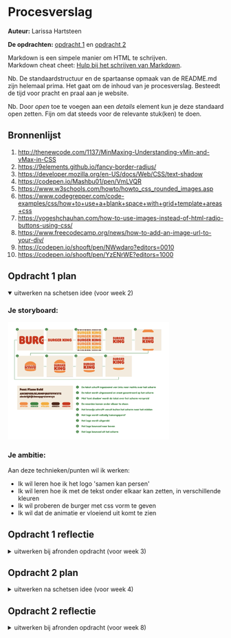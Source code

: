 # Procesverslag
**Auteur:** Larissa Hartsteen

**De opdrachten:** [opdracht 1](opdracht1/index.html) en [opdracht 2](opdracht2/index.html)


Markdown is een simpele manier om HTML te schrijven.  
Markdown cheat cheet: [Hulp bij het schrijven van Markdown](https://github.com/adam-p/markdown-here/wiki/Markdown-Cheatsheet).

Nb. De standaardstructuur en de spartaanse opmaak van de README.md zijn helemaal prima. Het gaat om de inhoud van je procesverslag. Besteedt de tijd voor pracht en praal aan je website.

Nb. Door *open* toe te voegen aan een *details* element kun je deze standaard open zetten. Fijn om dat steeds voor de relevante stuk(ken) te doen.



## Bronnenlijst
  1. http://thenewcode.com/1137/MinMaxing-Understanding-vMin-and-vMax-in-CSS
  2. https://9elements.github.io/fancy-border-radius/
  3. https://developer.mozilla.org/en-US/docs/Web/CSS/text-shadow
  4. https://codepen.io/Mashbu01/pen/VmLVQR
  5. https://www.w3schools.com/howto/howto_css_rounded_images.asp
  6. https://www.codegrepper.com/code-examples/css/how+to+use+a+blank+space+with+grid+template+areas+css
  7. https://yogeshchauhan.com/how-to-use-images-instead-of-html-radio-buttons-using-css/
  8. https://www.freecodecamp.org/news/how-to-add-an-image-url-to-your-div/
  9. https://codepen.io/shooft/pen/NWwdaro?editors=0010 
  10. https://codepen.io/shooft/pen/YzENrWE?editors=1000
  


## Opdracht 1 plan

<details open>
  <summary>uitwerken na schetsen idee (voor week 2)</summary>


  ### Je storyboard:
  <img src="readme-images/storyboard.png" width="375px" alt="storyboard voor opdracht 1">


  ### Je ambitie: 
  Aan deze technieken/punten wil ik werken:
  - Ik wil leren hoe ik het logo 'samen kan persen'
  - Ik wil leren hoe ik met de tekst onder elkaar kan zetten, in verschillende kleuren
  - Ik wil proberen de burger met css vorm te geven
  - Ik wil dat de animatie er vloeiend uit komt te zien
 
</details>



## Opdracht 1 reflectie

<details>
  <summary>uitwerken bij afronden opdracht (voor week 3)</summary>


  ### Je uitkomst - karakteristiek screenshot(s):
  <img src="readme-images/titel.png" width="375px" alt="uitomst opdracht 1">
  <img src="readme-images/rotate.png" width="375px" alt="uitomst opdracht 1">
  <img src="readme-images/textshadows.png" width="375px" alt="uitomst opdracht 1">
  <img src="readme-images/onder-elkaar.png" width="375px" alt="uitomst opdracht 1">
  <img src="readme-images/stretched.png" width="375px" alt="uitomst opdracht 1">
  <img src="readme-images/burger.png" width="375px" alt="uitomst opdracht 1">
  <img src="readme-images/burger-omhoog.png" width="375px" alt="uitomst opdracht 1">
  <img src="readme-images/burger-omhoog2.png" width="375px" alt="uitomst opdracht 1">
  <img src="readme-images/burger-omhoog3.png" width="375px" alt="uitomst opdracht 1">


  ### Dit ging goed/Heb ik geleerd: 
- Ik heb geleerd hoe ik met textshadows een tekst/woorden onder elkaar kan zetten, met hun verschillende kleuren
<img src="readme-images/textshadows.png" width="375px" alt="top">

- Ik heb geleerd hoe je met border-radius een vorm met alleen css kan maken en animeren
<img src="readme-images/burger.png" width="375px" alt="top">

- Ik heb geleerd hoe ik meerdere animaties op één element kan zetten en laten afspelen
<!-- <img src="readme-images/dummy-plaatje.svg" width="375px" alt="top"> -->

- Ik heb geleerd hoe ik met transform elementen kan verplaatsen
<img src="readme-images/burger-omhoog2.png" width="375px" alt="top">

- Ik heb geleerd hoe je met vmin en vmax elementen responsive kan maken


  ### Dit was lastig/Is niet gelukt:
- Ik vond het lastig om bij de laatste stap de burger en tekst vloeiend uit beeld te laten gaan
<img src="readme-images/burger-omhoog2.png" width="375px" alt="bummer">

- Het is mij niet gelukt om de eerste stap van mijn storyboard te maken, daarom heb ik deze uiteindelijk toch veranderd
<img src="readme-images/rotate.png" width="375px" alt="uitomst opdracht 1">

- Doordat ik nog wat aanpassingen heb gemaakt aan het einde kreeg ik het niet meer voor elkaar om de burger gecentreerd op beeld te krijgen
<img src="readme-images/burger-mobiel.png" width="375px" alt="uitomst opdracht 1">

</details>



## Opdracht 2 plan

<details>
  <summary>uitwerken na schetsen idee (voor week 4)</summary>


  ### Je ontwerp:
  <img src="readme-images/storyboard_opdracht2.png" width="375px" alt="storyboard voor opdracht 1">


  ### Je ambitie: 
  Aan deze technieken/punten wil ik werken:
  - Ik wil leren hoe ik een 'slideshow' kan maken
  - Ik wil leren hoe ik naar de volgende/vorige foto ga dmv toetsen (pijltjes)
  - Ik wil leren hoe je een lijst van foto's kan filter op categorie
  - Ik wil leren hoe je een follow/unfollow button maakt
  - Ik wil leren hoe met een element kan interacteren dmv swipen
</details>



<!-- ## Opdracht 2 test

<details>
  <summary>uitwerken na testen (week 6/7)</summary>

  Neem minimaal 5 bevindingen op:



  ### Bevinding 1:
  Omschrijving van wat er nog niet orde was (tekst en afbeeding(en)).

  #### oplossing:
  Beschrijving hoe je het hebt hebt opgelost of als het niet gelukt is hoe je het zou oplossen (tekst en afbeeding(en)).



  ### Bevinding 2:
  Omschrijving van wat er nog niet orde was (tekst en afbeeding(en)).

  #### oplossing:
  Beschrijving hoe je het hebt hebt opgelost of als het niet gelukt is hoe je het zou oplossen (tekst en afbeeding(en)).



  ### Bevinding 3:
  ...
</details> -->



## Opdracht 2 reflectie

<details>
  <summary>uitwerken bij afronden opdracht (voor week 8)</summary>

  ### Je uitkomst - karakteristiek screenshot(s):
  <img src="readme-images/error_mobiel.png" width="375px" alt="uitkomst opdracht 2">
  <img src="readme-images/follow_mobiel.png" width="375px" alt="uitkomst opdracht 2">
  <img src="readme-images/unfollow_mobiel.png" width="375px" alt="uitkomst opdracht 2">
  <img src="readme-images/grid_mobiel.png" width="375px" alt="uitkomst opdracht 2">
  <img src="readme-images/_mobiel.png" width="375px" alt="uitkomst opdracht 2">
  <img src="readme-images/_mobiel.png" width="375px" alt="uitkomst opdracht 2">
  <img src="readme-images/_mobiel.png" width="375px" alt="uitkomst opdracht 2">
  <img src="readme-images/_mobiel.png" width="375px" alt="uitkomst opdracht 2">
  <img src="readme-images/_mobiel.png" width="375px" alt="uitkomst opdracht 2">
  <img src="readme-images/_mobiel.png" width="375px" alt="uitkomst opdracht 2">

  



  ### Dit ging goed/Heb ik geleerd: 
- Ik heb geleerd hoe ik een lijst met foto's kan filteren op categorie/eigenschap
<!-- <img src="readme-images/" width="375px" alt="top"> -->

- Ik heb geleerd hoe je een button maakt waarbij je in dit geval het aantal volgers weer kan geven
<img src="readme-images/unfollow_mobiel.png" width="375px" alt="top">
<img src="readme-images/follow_mobiel.png" width="375px" alt="top">

- Ik heb geleerd hoe ik naar de volgende en/of vorige slide kan gaan met buttons
- Ik heb geleerd hoe ik naar de volgende en/of vorige slide kan gaan dmv van toetsen (pijltjes)
<img src="readme-images/slideshow_mobiel.png" width="375px" alt="top">

- Ik heb geleerd hoe je een toggle maakt waarmee je van 'list view' naar 'grid view' kan gaan
<img src="readme-images/grid_mobiel.png" width="375px" alt="top">
<img src="readme-images/list_mobiel.png" width="375px" alt="top">

- Ik heb geleerd hoe je met een element kan interacteren dmv swipen
<img src="readme-images/banaan_mobiel.png" width="375px" alt="top">


### Dit was lastig/Is niet gelukt:
- Ik vond het lastig om de buttons van 'previous/next' alleen te laten zien wanneer je in 'slideshow view' zit
<img src="readme-images/" width="375px" alt="bummer">

- Het is mij niet meer gelukt om foto's naar de prullenbak te 'draggen', er bleven constant dingen breken
<img src="readme-images/" width="375px" alt="bummer">

- Ik had graag een stuk meer met javascript willen doen, maar ik vind dit nog steed een lastig onderdeel. Mijn storyboard was moeilijker dan dat ik aankon.
<img src="readme-images/" width="375px" alt="bummer">

</details>